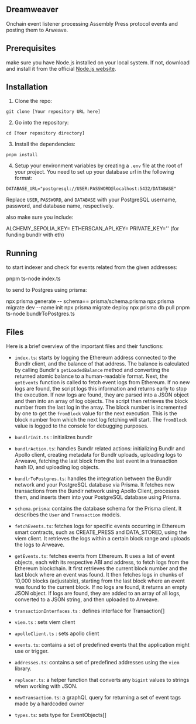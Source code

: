 ## Dreamweaver

Onchain event listener processing Assembly Press protocol events and posting them to Arweave.

## Prerequisites 

make sure you have Node.js installed on your local system. If not, download and install it from the official [Node.js website](https://nodejs.org/en/download/).

## Installation

1. Clone the repo:
```
git clone [Your repository URL here]
```
2. Go into the repository:
```
cd [Your repository directory]
```
3. Install the dependencies:
```
pnpm install
```
4. Setup your environment variables by creating a `.env` file at the root of your project. You need to set up your database url in the following format:
```
DATABASE_URL="postgresql://USER:PASSWORD@localhost:5432/DATABASE"
```
Replace `USER`, `PASSWORD`, and `DATABASE` with your PostgreSQL username, password, and database name, respectively.

also make sure you include:

ALCHEMY_SEPOLIA_KEY=
ETHERSCAN_API_KEY=
PRIVATE_KEY='' (for funding bundlr with eth)

## Running

to start indexer and check for events related from the given addresses:

pnpm ts-node index.ts

to send to Postgres using prisma:

npx prisma generate -- schema== prisma/schema.prisma
npx prisma migrate dev --name init
npx prisma migrate deploy
npx prisma db pull
pnpm ts-node bundlrToPostgres.ts

## Files

Here is a brief overview of the important files and their functions:

- `index.ts`: starts by logging the Ethereum address connected to the Bundlr client, and the balance of that address. The balance is calculated by calling Bundlr's `getLoadedBalance` method and converting the returned atomic balance to a human-readable format. Next, the `getEvents` function is called to fetch event logs from Ethereum. If no new logs are found, the script logs this information and returns early to stop the execution. If new logs are found, they are parsed into a JSON object and then into an array of log objects. The script then retrieves the block number from the last log in the array. The block number is incremented by one to get the `fromBlock` value for the next execution. This is the block number from which the next log fetching will start. The `fromBlock` value is logged to the console for debugging purposes.

- `bundlrInit.ts` : initializes bundlr 

- `bundlrAction.ts`:  handles Bundlr related actions: initializing Bundlr and Apollo client, creating metadata for Bundlr uploads, uploading logs to Arweave, fetching the last block from the last event in a transaction hash ID, and uploading log objects.

- `bundlrToPostgres.ts`: handles the integration between the Bundlr network and your PostgreSQL database via Prisma. It fetches new transactions from the Bundlr network using Apollo Client, processes them, and inserts them into your PostgreSQL database using Prisma.

- `schema.prisma`: contains the database schema for the Prisma client. It describes the `User` and `Transaction` models.

- `fetchEvents.ts`:  fetches logs for specific events occurring in Ethereum smart contracts, such as CREATE_PRESS and DATA_STORED, using the viem client. It retrieves the logs within a certain block range and uploads the logs to Arweave.

- `getEvents.ts`: fetches events from Ethereum. It uses a list of event objects, each with its respective ABI and address, to fetch logs from the Ethereum blockchain. It first retrieves the current block number and the last block where an event was found. It then fetches logs in chunks of 10,000 blocks (adjustable), starting from the last block where an event was found to the current block. If no logs are found, it returns an empty JSON object. If logs are found, they are added to an array of all logs, converted to a JSON string, and then uploaded to Arweave.

- `transactionInterfaces.ts` : defines interface for Transaction[]

- `viem.ts` : sets viem client 

- `apolloClient.ts` : sets apollo client 

- `events.ts`: contains a set of predefined events that the application might use or trigger.

- `addresses.ts`: contains a set of predefined  addresses using the `viem` library. 

- `replacer.ts`: a helper function that converts any `bigint` values to strings when working with JSON.

- `newTransaction.ts`: a graphQL query for returning a set of event tags made by a hardcoded owner

- `types.ts`: sets type for EventObjects[]




